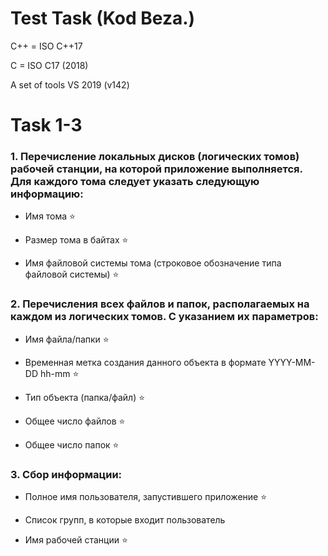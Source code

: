 # Test Task (Kod Beza.)

C++ = ISO C++17

C = ISO C17 (2018)

A set of tools VS 2019 (v142)



# Task 1-3

### 1. Перечисление локальных дисков (логических томов) рабочей станции, на которой приложение выполняется. Для каждого тома следует указать следующую информацию:

   * Имя тома ⭐

   * Размер тома в байтах ⭐

   * Имя файловой системы тома (строковое обозначение типа файловой системы) ⭐

  

### 2. Перечисления всех файлов и папок, располагаемых на каждом из логических томов. С указанием их параметров:

   * Имя файла/папки ⭐

   * Временная метка создания данного объекта в формате YYYY-MM-DD hh-mm ⭐

   * Тип объекта (папка/файл) ⭐

   * Общее число файлов ⭐

   * Общее число папок ⭐

  

### 3. Сбор информации:

   * Полное имя пользователя, запустившего приложение ⭐

   * Список групп, в которые входит пользователь

   * Имя рабочей станции ⭐
